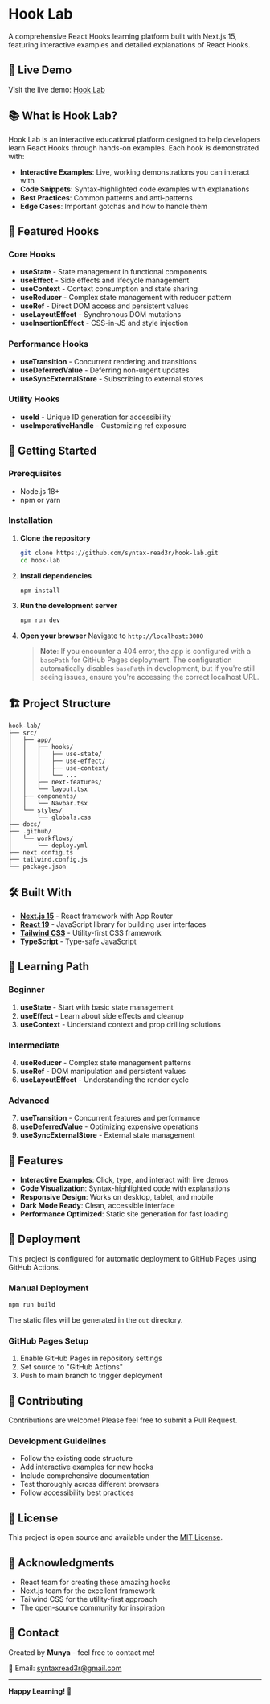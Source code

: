 # Hook Lab

A comprehensive React Hooks learning platform built with Next.js 15, featuring interactive examples and detailed explanations of React Hooks.

## 🌟 Live Demo

Visit the live demo: [Hook Lab](https://syntax-read3r.github.io/hook-lab/)

## 📚 What is Hook Lab?

Hook Lab is an interactive educational platform designed to help developers learn React Hooks through hands-on examples. Each hook is demonstrated with:

- **Interactive Examples**: Live, working demonstrations you can interact with
- **Code Snippets**: Syntax-highlighted code examples with explanations
- **Best Practices**: Common patterns and anti-patterns
- **Edge Cases**: Important gotchas and how to handle them 

## 🎯 Featured Hooks

### Core Hooks
- **useState** - State management in functional components
- **useEffect** - Side effects and lifecycle management
- **useContext** - Context consumption and state sharing
- **useReducer** - Complex state management with reducer pattern
- **useRef** - Direct DOM access and persistent values
- **useLayoutEffect** - Synchronous DOM mutations
- **useInsertionEffect** - CSS-in-JS and style injection

### Performance Hooks
- **useTransition** - Concurrent rendering and transitions
- **useDeferredValue** - Deferring non-urgent updates
- **useSyncExternalStore** - Subscribing to external stores

### Utility Hooks
- **useId** - Unique ID generation for accessibility
- **useImperativeHandle** - Customizing ref exposure

## 🚀 Getting Started

### Prerequisites
- Node.js 18+ 
- npm or yarn

### Installation

1. **Clone the repository**
   ```bash
   git clone https://github.com/syntax-read3r/hook-lab.git
   cd hook-lab
   ```

2. **Install dependencies**
   ```bash
   npm install
   ```

3. **Run the development server**
   ```bash
   npm run dev
   ```

4. **Open your browser**
   Navigate to `http://localhost:3000`
   
   > **Note**: If you encounter a 404 error, the app is configured with a `basePath` for GitHub Pages deployment. The configuration automatically disables `basePath` in development, but if you're still seeing issues, ensure you're accessing the correct localhost URL.

## 🏗️ Project Structure

```
hook-lab/
├── src/
│   ├── app/
│   │   ├── hooks/
│   │   │   ├── use-state/
│   │   │   ├── use-effect/
│   │   │   ├── use-context/
│   │   │   └── ...
│   │   ├── next-features/
│   │   └── layout.tsx
│   ├── components/
│   │   └── Navbar.tsx
│   └── styles/
│       └── globals.css
├── docs/
├── .github/
│   └── workflows/
│       └── deploy.yml
├── next.config.ts
├── tailwind.config.js
└── package.json
```

## 🛠️ Built With

- **[Next.js 15](https://nextjs.org/)** - React framework with App Router
- **[React 19](https://react.dev/)** - JavaScript library for building user interfaces
- **[Tailwind CSS](https://tailwindcss.com/)** - Utility-first CSS framework
- **[TypeScript](https://www.typescriptlang.org/)** - Type-safe JavaScript

## 📖 Learning Path

### Beginner
1. **useState** - Start with basic state management
2. **useEffect** - Learn about side effects and cleanup
3. **useContext** - Understand context and prop drilling solutions

### Intermediate
4. **useReducer** - Complex state management patterns
5. **useRef** - DOM manipulation and persistent values
6. **useLayoutEffect** - Understanding the render cycle

### Advanced
7. **useTransition** - Concurrent features and performance
8. **useDeferredValue** - Optimizing expensive operations
9. **useSyncExternalStore** - External state management

## 🎨 Features

- **Interactive Examples**: Click, type, and interact with live demos
- **Code Visualization**: Syntax-highlighted code with explanations
- **Responsive Design**: Works on desktop, tablet, and mobile
- **Dark Mode Ready**: Clean, accessible interface
- **Performance Optimized**: Static site generation for fast loading

## 🚢 Deployment

This project is configured for automatic deployment to GitHub Pages using GitHub Actions.

### Manual Deployment
```bash
npm run build
```

The static files will be generated in the `out` directory.

### GitHub Pages Setup
1. Enable GitHub Pages in repository settings
2. Set source to "GitHub Actions"
3. Push to main branch to trigger deployment

## 🤝 Contributing

Contributions are welcome! Please feel free to submit a Pull Request.

### Development Guidelines
- Follow the existing code structure
- Add interactive examples for new hooks
- Include comprehensive documentation
- Test thoroughly across different browsers
- Follow accessibility best practices

## 📝 License

This project is open source and available under the [MIT License](LICENSE).

## 🙏 Acknowledgments

- React team for creating these amazing hooks
- Next.js team for the excellent framework
- Tailwind CSS for the utility-first approach
- The open-source community for inspiration

## 📧 Contact

Created by **Munya** - feel free to contact me!

📧 Email: [syntaxread3r@gmail.com](mailto:syntaxread3r@gmail.com)

---

**Happy Learning! 🎉**
